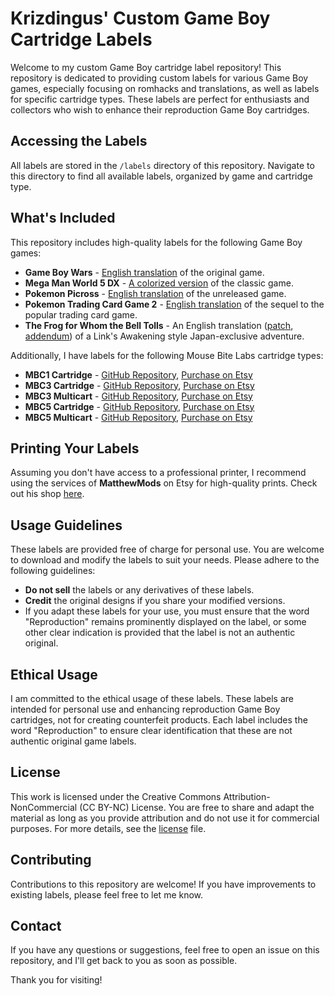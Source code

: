 # Krizdingus' Custom Game Boy Cartridge Labels

Welcome to my custom Game Boy cartridge label repository! This repository is dedicated to providing custom labels for various Game Boy games, especially focusing on romhacks and translations, as well as labels for specific cartridge types. These labels are perfect for enthusiasts and collectors who wish to enhance their reproduction Game Boy cartridges.

## Accessing the Labels

All labels are stored in the `/labels` directory of this repository. Navigate to this directory to find all available labels, organized by game and cartridge type.

## What's Included

This repository includes high-quality labels for the following Game Boy games:

- **Game Boy Wars** - [English translation](https://www.romhacking.net/translations/7250/) of the original game.
- **Mega Man World 5 DX** - [A colorized version](https://www.romhacking.net/hacks/7413/) of the classic game.
- **Pokemon Picross** - [English translation](https://www.romhacking.net/translations/5702/) of the unreleased game.
- **Pokemon Trading Card Game 2** - [English translation](https://www.romhacking.net/translations/1736/) of the sequel to the popular trading card game.
- **The Frog for Whom the Bell Tolls** - An English translation ([patch](https://www.romhacking.net/translations/1623/), [addendum](https://www.romhacking.net/translations/6517/)) of a Link's Awakening style Japan-exclusive adventure.

Additionally, I have labels for the following Mouse Bite Labs cartridge types:

- **MBC1 Cartridge** - [GitHub Repository](https://github.com/MouseBiteLabs/Game-Boy-MBC1-Cartridge), [Purchase on Etsy](https://www.etsy.com/listing/1605236472/game-boy-cartridge-pcb-mbc1?ref=krizdingus)
- **MBC3 Cartridge** - [GitHub Repository](https://github.com/MouseBiteLabs/Game-Boy-MBC3-Cartridge), [Purchase on Etsy](https://www.etsy.com/listing/1605239014/game-boy-cartridge-pcb-mbc3?ref=krizdingus)
- **MBC3 Multicart** - [GitHub Repository](https://github.com/MouseBiteLabs/Game-Boy-MBC3-Multicart), [Purchase on Etsy](https://www.etsy.com/listing/1651715531/game-boy-multicart-pcb-mbc3?ref=krizdingus)
- **MBC5 Cartridge** - [GitHub Repository](https://github.com/MouseBiteLabs/Game-Boy-MBC5-Cartridge), [Purchase on Etsy](https://www.etsy.com/listing/1605240432/game-boy-cartridge-pcb-mbc5?ref=krizdingus)
- **MBC5 Multicart** - [GitHub Repository](https://github.com/MouseBiteLabs/Game-Boy-MBC5-Multicart), [Purchase on Etsy](https://www.etsy.com/listing/1637543242/game-boy-multicart-pcb-mbc5?ref=krizdingus)

## Printing Your Labels

Assuming you don't have access to a professional printer, I recommend using the services of **MatthewMods** on Etsy for high-quality prints. Check out his shop [here](https://www.etsy.com/shop/Matthewmods?ref=krizdingus).

## Usage Guidelines

These labels are provided free of charge for personal use. You are welcome to download and modify the labels to suit your needs. Please adhere to the following guidelines:

- **Do not sell** the labels or any derivatives of these labels.
- **Credit** the original designs if you share your modified versions.
- If you adapt these labels for your use, you must ensure that the word "Reproduction" remains prominently displayed on the label, or some other clear indication is provided that the label is not an authentic original.


## Ethical Usage

I am committed to the ethical usage of these labels. These labels are intended for personal use and enhancing reproduction Game Boy cartridges, not for creating counterfeit products. Each label includes the word "Reproduction" to ensure clear identification that these are not authentic original game labels. 

## License

This work is licensed under the Creative Commons Attribution-NonCommercial (CC BY-NC) License. You are free to share and adapt the material as long as you provide attribution and do not use it for commercial purposes. For more details, see the [license](https://github.com/krizdingus/gameboy-cartridge-labels/blob/main/license.md) file.

## Contributing

Contributions to this repository are welcome! If you have improvements to existing labels, please feel free to let me know.

## Contact

If you have any questions or suggestions, feel free to open an issue on this repository, and I'll get back to you as soon as possible.

Thank you for visiting!